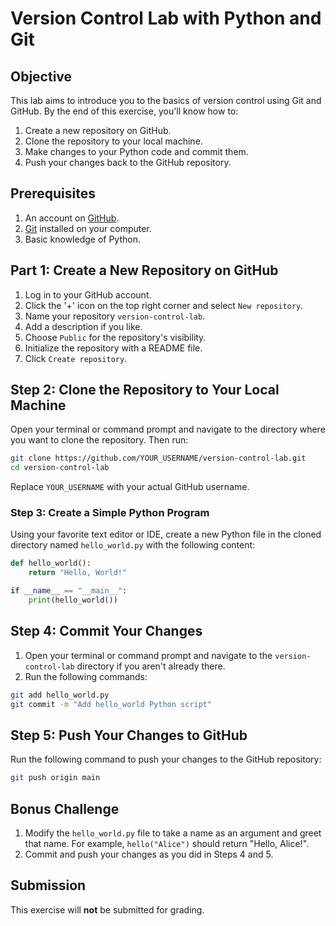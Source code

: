 # Version Control Lab with Python and Git

## Objective
This lab aims to introduce you to the basics of version control using Git and GitHub. By the end of this exercise, you'll know how to:
1. Create a new repository on GitHub.
2. Clone the repository to your local machine.
3. Make changes to your Python code and commit them.
4. Push your changes back to the GitHub repository.

## Prerequisites
1. An account on [GitHub](https://github.com/).
2. [Git](https://git-scm.com/) installed on your computer.
3. Basic knowledge of Python.

## Part 1: Create a New Repository on GitHub

1. Log in to your GitHub account.
2. Click the '+' icon on the top right corner and select `New repository`.
3. Name your repository `version-control-lab`.
4. Add a description if you like.
5. Choose `Public` for the repository's visibility.
6. Initialize the repository with a README file.
7. Click `Create repository`.

## Step 2: Clone the Repository to Your Local Machine

Open your terminal or command prompt and navigate to the directory where you want to clone the repository. Then run:

```bash
git clone https://github.com/YOUR_USERNAME/version-control-lab.git
cd version-control-lab
```
Replace `YOUR_USERNAME` with your actual GitHub username.

### Step 3: Create a Simple Python Program

Using your favorite text editor or IDE, create a new Python file in the cloned directory named `hello_world.py` with the following content:

```python
def hello_world():
    return "Hello, World!"

if __name__ == "__main__":
    print(hello_world())
```

## Step 4: Commit Your Changes

1. Open your terminal or command prompt and navigate to the `version-control-lab` directory if you aren't already there.
2. Run the following commands:

```bash
git add hello_world.py
git commit -m "Add hello_world Python script"
```

## Step 5: Push Your Changes to GitHub

Run the following command to push your changes to the GitHub repository:

```bash
git push origin main
```

## Bonus Challenge
1. Modify the `hello_world.py` file to take a name as an argument and greet that name. For example, `hello("Alice")` should return "Hello, Alice!".
2. Commit and push your changes as you did in Steps 4 and 5.

## Submission

This exercise will **not** be submitted for grading.